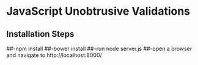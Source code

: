 # JavaScript Unobtrusive Validations

## Installation Steps

##-npm install
##-bower install
##-run node server.js
##-open a browser and navigate to http://localhost:8000/




